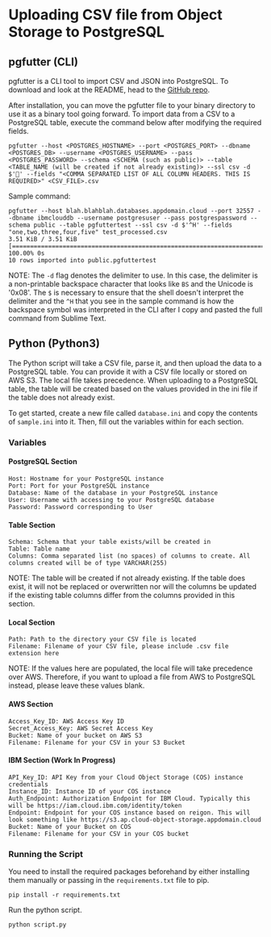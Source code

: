 # Uploading CSV file from Object Storage to PostgreSQL

## pgfutter (CLI)
pgfutter is a CLI tool to import CSV and JSON into PostgreSQL. To download and look at the README, head to the [GitHub repo](https://github.com/lukasmartinelli/pgfutter).

After installation, you can move the pgfutter file to your binary directory to use it as a binary tool going forward. To import data from a CSV to a PostgreSQL table, execute the command below after modifying the required fields.

```
pgfutter --host <POSTGRES_HOSTNAME> --port <POSTGRES_PORT> --dbname <POSTGRES_DB> --username <POSTGRES_USERNAME> --pass <POSTGRES_PASSWORD> --schema <SCHEMA (such as public)> --table <TABLE_NAME (will be created if not already existing)> --ssl csv -d $'' --fields "<COMMA SEPARATED LIST OF ALL COLUMN HEADERS. THIS IS REQUIRED>" <CSV_FILE>.csv
```

Sample command:
```
pgfutter --host blah.blahblah.databases.appdomain.cloud --port 32557 --dbname ibmclouddb --username postgresuser --pass postgrespassword --schema public --table pgfuttertest --ssl csv -d $'^H' --fields "one,two,three,four,five" test_processed.csv
3.51 KiB / 3.51 KiB [==========================================================================================================================================================================================================] 100.00% 0s
10 rows imported into public.pgfuttertest
```
NOTE: The `-d` flag denotes the delimiter to use. In this case, the delimiter is a non-printable backspace character that looks like `BS` and the Unicode is '0x08'. The `$` is necessary to ensure that the shell doesn't interpret the delimiter and the `^H` that you see in the sample command is how the backspace symbol was interpreted in the CLI after I copy and pasted the full command from Sublime Text.

## Python (Python3)
The Python script will take a CSV file, parse it, and then upload the data to a PostgreSQL table. You can provide it with a CSV file locally or stored on AWS S3. The local file takes precedence. When uploading to a PostgreSQL table, the table will be created based on the values provided in the ini file if the table does not already exist.

To get started, create a new file called `database.ini` and copy the contents of `sample.ini` into it. Then, fill out the variables within for each section.

### Variables

#### PostgreSQL Section
```
Host: Hostname for your PostgreSQL instance
Port: Port for your PostgreSQL instance
Database: Name of the database in your PostgreSQL instance
User: Username with accessing to your PostgreSQL database
Password: Password corresponding to User
```

#### Table Section
```
Schema: Schema that your table exists/will be created in
Table: Table name
Columns: Comma separated list (no spaces) of columns to create. All columns created will be of type VARCHAR(255)
```
NOTE: The table will be created if not already existing. If the table does exist, it will not be replaced or overwritten nor will the columns be updated if the existing table columns differ from the columns provided in this section.

#### Local Section
```
Path: Path to the directory your CSV file is located
Filename: Filename of your CSV file, please include .csv file extension here
```
NOTE: If the values here are populated, the local file will take precedence over AWS. Therefore, if you want to upload a file from AWS to PostgreSQL instead, please leave these values blank.

#### AWS Section
```
Access_Key_ID: AWS Access Key ID
Secret_Access_Key: AWS Secret Access Key
Bucket: Name of your bucket on AWS S3
Filename: Filename for your CSV in your S3 Bucket
```

#### IBM Section (Work In Progress)
```
API_Key_ID: API Key from your Cloud Object Storage (COS) instance credentials
Instance_ID: Instance ID of your COS instance
Auth_Endpoint: Authorization Endpoint for IBM Cloud. Typically this will be https://iam.cloud.ibm.com/identity/token
Endpoint: Endpoint for your COS instance based on reigon. This will look something like https://s3.ap.cloud-object-storage.appdomain.cloud
Bucket: Name of your Bucket on COS
Filename: Filename for your CSV in your COS bucket
```

### Running the Script
You need to install the required packages beforehand by either installing them manually or passing in the `requirements.txt` file to pip.
```
pip install -r requirements.txt
```

Run the python script.
```
python script.py
```
